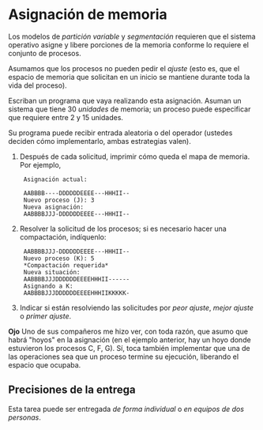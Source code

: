 # Asignación de memoria

Los modelos de _partición variable_ y _segmentación_ requieren que
el sistema operativo asigne y libere porciones de la memoria conforme
lo requiere el conjunto de procesos.

Asumamos que los procesos no pueden pedir el _ajuste_ (esto es, que
el espacio de memoria que solicitan en un inicio se mantiene durante
toda la vida del proceso).

Escriban un programa que vaya realizando esta asignación. Asuman un
sistema que tiene 30 _unidades_ de memoria; un proceso puede
especificar que requiere entre 2 y 15 unidades.

Su programa puede recibir entrada aleatoria o del operador (ustedes
deciden cómo implementarlo, ambas estrategias valen).

1. Después de cada solicitud, imprimir cómo queda el mapa de
   memoria. Por ejemplo,

	    Asignación actual:

		AABBBB----DDDDDDEEEE---HHHII--
		Nuevo proceso (J): 3
		Nueva asignación:
		AABBBBJJJ-DDDDDDEEEE---HHHII--

2. Resolver la solicitud de los procesos; si es necesario hacer una
   compactación, indíquenlo:

		AABBBBJJJ-DDDDDDEEEE---HHHII--
		Nuevo proceso (K): 5
		*Compactación requerida*
		Nueva situación:
		AABBBBJJJDDDDDDEEEEHHHII------
		Asignando a K:
		AABBBBJJJDDDDDDEEEEHHHIIKKKKK-

3. Indicar si están resolviendo las solicitudes por _peor ajuste_,
   _mejor ajuste_ o _primer ajuste_.

**Ojo** Uno de sus compañeros me hizo ver, con toda razón, que asumo
que habrá "hoyos" en la asignación (en el ejemplo anterior, hay un
hoyo donde estuvieron los procesos C, F, G). Sí, toca también
implementar que una de las operaciones sea que un proceso termine su
ejecución, liberando el espacio que ocupaba.

## Precisiones de la entrega

Esta tarea puede ser entregada _de forma individual_ o _en equipos de
dos personas_.
